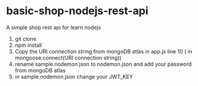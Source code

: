 # basic-shop-nodejs-rest-api
A simple shop rest api for learn nodejs

1) git clone
2) npm install
3) Copy the URI connection string from mongoDB atlas in app.js line 10 ( in mongoose.connect(URI connection string))
4) rename sample.nodemon.json to nodemon.json and add your password from mongoDB atlas
5) in sample.nodemon.json change your JWT_KEY
